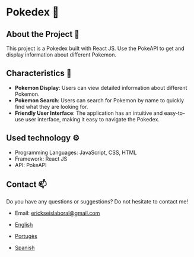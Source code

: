 # Pokedex 👋

## About the Project 🚀

This project is a Pokedex built with React JS. Use the PokeAPI to get and display information about different Pokemon.

## Characteristics 🌟

- **Pokemon Display**: Users can view detailed information about different Pokemon.
- **Pokemon Search**: Users can search for Pokemon by name to quickly find what they are looking for.
- **Friendly User Interface**: The application has an intuitive and easy-to-use user interface, making it easy to navigate the Pokedex.

## Used technology ⚙️

- Programming Languages: JavaScript, CSS, HTML
- Framework: React JS
- API: PokeAPI

## Contact 📫
Do you have any questions or suggestions? Do not hesitate to contact me!

- Email: erickseislaboral@gmail.com
  
- [English](https://github.com/erickseis/Pokedex/blob/main/README.en.md "English")
- [Portugès](https://github.com/erickseis/Pokedex/blob/main/README.pt.md "Portugues")
- [Spanish](https://github.com/erickseis/Pokedex/edit/main/README.md "Spanish")
